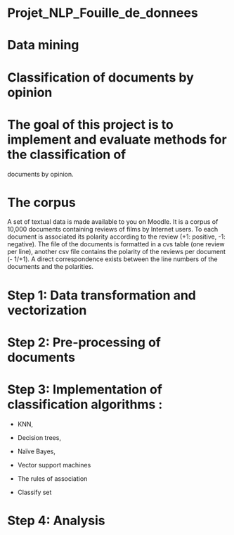 # Projet_NLP_Fouille_de_donnees



# Data mining


 # Classification of documents by opinion
 

 # The goal of this project is to implement and evaluate methods for the classification of
 documents by opinion.

 # The corpus
 A set of textual data is made available to you on Moodle. It is a corpus of 10,000 documents containing reviews of films by Internet users. To each document is associated its polarity according to the review (+1: positive, -1: negative). The file of the documents is formatted in a cvs table (one review per line), another csv file contains the polarity of the reviews per document (- 1/+1). A direct correspondence exists between the line numbers of the documents and the polarities.

 # Step 1: Data transformation and vectorization

 # Step 2: Pre-processing of documents

 # Step 3: Implementation of classification algorithms :

 - KNN,

 - Decision trees,

 - Naïve Bayes,

 - Vector support machines 

 - The rules of association

 - Classify set

 # Step 4: Analysis
